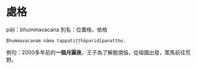 # 處格
pāḷi：bhummavacana
別名：位置格，依格
```
Bhummavacanaṃ nāma tappatiṭṭhāparidīpanattho.
```
例句：2000多年前的**一個月圓夜**，王子為了解脫煩惱，從祖國出發，策馬前往荒野。